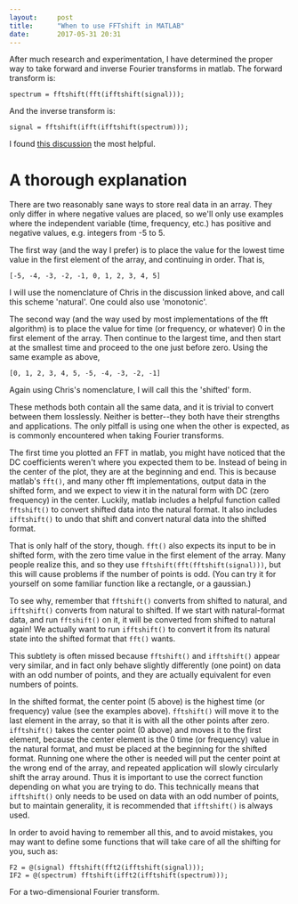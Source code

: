 ```yaml
---
layout:     post
title:      "When to use FFTshift in MATLAB"
date:       2017-05-31 20:31
---
```


After much research and experimentation, I have determined the proper way
to take forward and inverse Fourier transforms in matlab.  The forward
transform is:

    spectrum = fftshift(fft(ifftshift(signal)));

And the inverse transform is:

    signal = fftshift(ifft(ifftshift(spectrum)));

I found [this discussion](https://www.dsprelated.com/showthread/comp.dsp/128035-1.php) the most helpful.

# A thorough explanation #
There are two reasonably sane ways to store real data in an array.  They
only differ in where negative values are placed, so we'll only use
examples where the independent variable (time, frequency, etc.) has
positive and negative values, e.g. integers from -5 to 5.

The first way (and the way I prefer) is to place the value for the
lowest time value in the first element of the array, and continuing in
order.  That is, 

    [-5, -4, -3, -2, -1, 0, 1, 2, 3, 4, 5]

I will use the nomenclature of Chris in the discussion linked above,
and call this scheme 'natural'.
One could also use 'monotonic'.

The second way (and the way used by most implementations of the fft algorithm) is to place the
value for time (or frequency, or whatever) 0 in the first element of the
array.  Then continue to the largest time, and then start at the
smallest time and proceed to the one just before zero.  Using the same
example as above,

    [0, 1, 2, 3, 4, 5, -5, -4, -3, -2, -1]

Again using Chris's nomenclature, I will call this the 'shifted' form.

These methods both contain all the same data, and it is trivial to
convert between them losslessly.  Neither is better--they both have
their strengths and applications.  The only pitfall is using one when
the other is expected, as is commonly encountered when taking Fourier
transforms.

The first time you plotted an FFT in matlab, you might have noticed that
the DC coefficients weren't where you expected them to be.  Instead of
being in the center of the plot, they are at the beginning and end.
This is because matlab's `fft()`, and many other fft implementations,
output data in the shifted form, and we expect to view it in the natural
form with DC (zero frequency) in the center.  Luckily, matlab includes a
helpful function called `fftshift()` to convert shifted data into the
natural format.  It also includes `ifftshift()` to undo that shift and
convert natural data into the shifted format.

That is only half of the story, though.  `fft()` also expects its input to
be in shifted form, with the zero time value in the first element of the
array.  Many people realize this, and so they use
`fftshift(fft(fftshift(signal)))`, but this will cause problems if the
number of points is odd.  (You can try it for yourself on some familiar
function like a rectangle, or a gaussian.)

To see why, remember that `fftshift()` converts from shifted to natural,
and `ifftshift()` converts from natural to shifted.  If we start with
natural-format data, and run `fftshift()` on it, it will be converted from
shifted to natural again!  We actually want to run `ifftshift()` to
convert it from its natural state into the shifted format that `fft()`
wants.

This subtlety is often missed because `fftshift()` and `ifftshift()` appear
very similar, and in fact only behave slightly differently (one point)
on data with an odd number of points, and they are actually equivalent
for even numbers of points.

In the shifted format, the center point (5 above) is the highest time (or
frequency) value (see the examples above).  `fftshift()` will move it to
the last element in the array, so that it is with all the other points
after zero.  `ifftshift()` takes the center point (0 above) and moves it to the
first element, because the center element is the 0 time (or frequency)
value in the natural format, and must be placed at the beginning for the
shifted format.  Running one where the other is needed will put the
center point at the wrong end of the array, and repeated application
will slowly circularly shift the array around.  Thus it is important to
use the correct function depending on what you are trying to do.  This
technically means that `ifftshift()` only needs to be used on data with an
odd number of points, but to maintain generality, it is recommended that
`ifftshift()` is always used.

In order to avoid having to remember all this, and to avoid mistakes,
you may want to define some functions that will take care of all the
shifting for you, such as:

    F2 = @(signal) fftshift(fft2(ifftshift(signal)));
    IF2 = @(spectrum) fftshift(ifft2(ifftshift(spectrum)));

For a two-dimensional Fourier transform.
